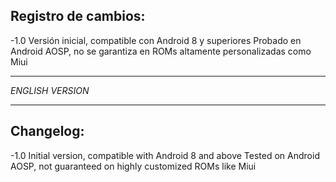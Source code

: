 ## Registro de cambios:

-1.0
	Versión inicial, compatible con Android 8 y superiores
	Probado en Android AOSP, no se garantiza en ROMs altamente personalizadas como Miui
	
---

*ENGLISH VERSION*

---

## Changelog:

-1.0
    Initial version, compatible with Android 8 and above
    Tested on Android AOSP, not guaranteed on highly customized ROMs like Miui
